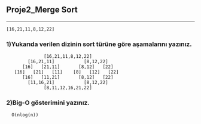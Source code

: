 ## Proje2_Merge Sort

---

```
[16,21,11,8,12,22]
```

### 1)Yukarıda verilen dizinin sort türüne göre aşamalarını yazınız.

                  [16,21,11,8,12,22]
            [16,21,11]           [8,12,22]
          [16]   [21,11]       [8,12]   [22]
       [16]   [21]   [11]    [8]   [12]   [22]
          [16]   [11,21]       [8,12]   [22]
            [11,16,21]           [8,12,22]
                  [8,11,12,16,21,22]

### 2)Big-O gösterimini yazınız.

      O(nlog(n))
